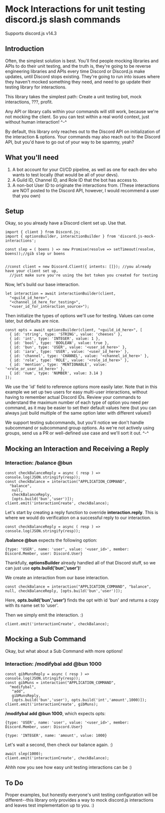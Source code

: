 # Mock Interactions for unit testing discord.js slash commands

Supports discord.js v14.3

## Introduction

Often, the simplest solution is best. You'll find people mocking libraries and APIs to do their unit testing, and the truth is, they're going to be reverse engineering libraries and APIs every time Discord or Discord.js make updates, until Discord stops existing. They're going to run into issues where they haven't mocked something they need, and need to go update their testing library for interactions.

This library takes the simplest path: Create a unit testing bot, mock interactions, ???, profit.

Any API or library calls within your commands will still work, because we're not mocking the client. So you can test within a real world context, just without human interaction! ^-^

By default, this library only reaches out to the Discord API on initialization of the interaction & options. Your commands may also reach out to the Discord API, but you'd have to go out of your way to be spammy, yeah?

## What you'll need
  1. A bot account for your CI/CD pipeline, as well as one for each dev who wants to test locally (that would be all of your devs).
  2. A Guild ID, Channel ID, and Role ID that the bot has access to.
  3. A non-bot User ID to originate the interactions from. (These interactions are NOT posted to the Discord API, however, I would recommend a user that you own)

## Setup

Okay, so you already have a Discord client set up. Use that.

```
import { client } from Discord.js;
import { optionsBuilder, interactionBuilder } from 'discord.js-mock-interactions';

const slep = ( boens ) => new Promise(resolve => setTimeout(resolve, boens));//gib slep ur boens


//const client = new Discord.Client({ intents: []}); //you already have your client set up, 
  //just make sure you're using the bot token you created for testing
```

Now, let's build our base interaction.

```
let interaction = await interactionBuilder(client,
  "<guild_id_here>",
  "<channel_id_here_for_testing>",
  "<user_id_for_interaction_source>");
```

Then initialize the types of options we'll use for testing. Values can come later, but defaults are nice.

```
const opts = await optionsBuilder(client, "<guild_id_here>", [
  { id: 'string', type: 'STRING', value: 'cheeses' },
  { id: 'int', type: 'INTEGER', value: 1 },
  { id: 'bool', type: 'BOOLEAN', value: true },
  { id: 'bun', type: 'USER', value: '<user_id_here>' },
  { id: 'iara', type: 'USER', value: '<user_id_here>' },
  { id: 'channel', type: 'CHANNEL', value: '<channel_id_here>' },
  { id: 'role', type: 'ROLE', value: '<role_id_here>' },
  { id: 'mention', type: 'MENTIONABLE', value: '<role_or_user_id_here>' },
  { id: 'num', type: 'NUMBER', value: 3.14 }
]);
```

We use the 'id' field to reference options more easily later. Note that in this example we set up two users for easy multi-user interactions, without having to remember actual Discord IDs. Review your commands to understand the maximum number of each type of option you need per command, as it may be easier to set their default values here (but you can always just build multiple of the same option later with different values!)

We support testing subcommands, but you'll notice we don't handle subcommand or subcommand group options. As we're not actively using groups, send us a PR or well-defined use case and we'll sort it out. ^-^

## Mocking an Interaction and Receiving a Reply

### Interaction: /balance @bun

```
const checkBalanceReply = async ( resp ) => console.log(JSON.stringify(resp));
const checkBalance = interaction("APPLICATION_COMMAND", 
  "balance", 
   null,
   checkBalanceReply,
   [opts.build('bun','user')]);
client.emit('interactionCreate', checkBalance);
```

Let's start by creating a reply function to override **interaction.reply**. This is where we would do verification on a successful reply to our interaction.

`const checkBalanceReply = async ( resp ) => console.log(JSON.stringify(resp));`

**/balance @bun** expects the following option:

  `{type: 'USER', name: 'user', value: '<user_id>', member: Discord.Member, user: Discord.User}` 
  
Thankfully, **optionsBuilder** already handled all of that Discord stuff, so we can just use **opts.build('bun','user')**!
 
We create an interaction from our base interaction.

`const checkBalance = interaction("APPLICATION_COMMAND", "balance", null, checkBalanceReply, [opts.build('bun','user')]);`

Here, **opts.build('bun','user')** finds the opt with id 'bun' and returns a copy with its name set to 'user'.

Then we simply emit the interaction. :)

`client.emit('interactionCreate', checkBalance);`

## Mocking a Sub Command

Okay, but what about a Sub Command with more options!

### Interaction: /modifybal add @bun 1000
```
const gibMunsReply = async ( resp ) => console.log(JSON.stringify(resp));
const gibMuns = interaction("APPLICATION_COMMAND",
  "modifybal",
   "add",
   gibMunsReply,
   [opts.build('bun','user'), opts.build('int','amount',1000)]);
client.emit('interactionCreate', gibMuns);
```

**/modifybal add @bun 1000**, which expects opts:
  
  `{type: 'USER', name: 'user', value: '<user_id>', member: Discord.Member, user: Discord.User}`
  
  `{type: 'INTEGER', name: 'amount', value: 1000}`

Let's wait a second, then check our balance again. :)
  
```
await slep(1000);
client.emit('interactionCreate', checkBalance);
```

Ahhh now you see how easy unit testing interactions can be :)


## To Do

Proper examples, but honestly everyone's unit testing configuration will be different--this library only provides a way to mock discord.js interactions and leaves test implementation up to you. :)

